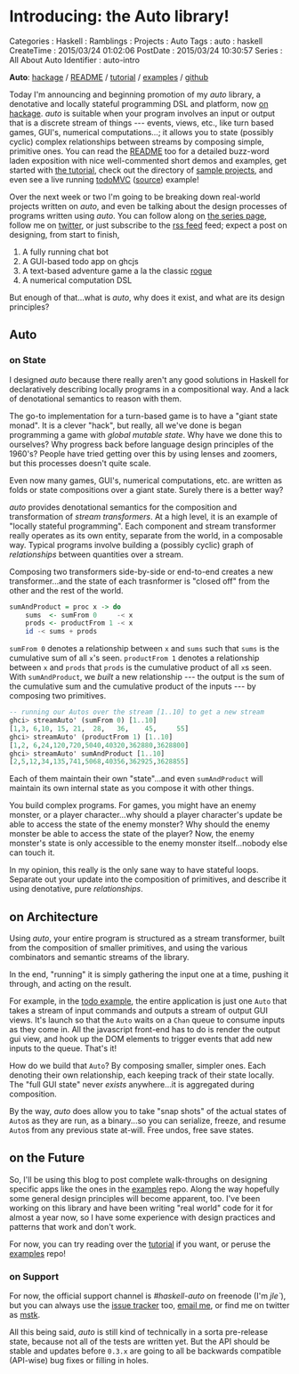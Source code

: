 Introducing: the Auto library!
==============================

Categories
:   Haskell
:   Ramblings
:   Projects
:   Auto
Tags
:   auto
:   haskell
CreateTime
:   2015/03/24 01:02:06
PostDate
:   2015/03/24 10:30:57
Series
:   All About Auto
Identifier
:   auto-intro

**Auto**: [hackage][auto] / [README][] / [tutorial][] /
[examples][auto-examples] / [github][autogh]

Today I'm announcing and beginning promotion of my *auto* library, a
denotative and locally stateful programming DSL and platform, now [on
hackage][auto].  *auto* is suitable when your program involves an input or
output that is a discrete stream of things --- events, views, etc., like turn
based games, GUI's, numerical computations...; it allows you to state
(possibly cyclic) complex relationships between streams by composing simple,
primitive ones.  You can read the [README] too for a detailed buzz-word laden
exposition with nice well-commented short demos and examples, get started with
[the tutorial][tutorial], check out the directory of [sample
projects][auto-examples], and even see a live running [todoMVC][]
([source][todosrc]) example!

[auto]: http://hackage.haskell.org/package/auto
[README]: https://github.com/mstksg/auto/blob/master/README.md
[tutorial]: https://github.com/mstksg/auto/blob/master/tutorial/tutorial.md
[auto-examples]: https://github.com/mstksg/auto-examples
[todoMVC]: http://mstksg.github.io/auto-examples/todo/
[todosrc]: https://github.com/mstksg/auto-examples/blob/master/src/Todo.hs
[autogh]: https://github.com/mstksg/auto

Over the next week or two I'm going to be breaking down real-world projects
written on *auto*, and even be talking about the design processes of programs
written using *auto*.  You can follow along on [the series page][series],
follow me on [twitter][], or just subscribe to the [rss feed][rss] feed;
expect a post on designing, from start to finish,

1.  A fully running chat bot
2.  A GUI-based todo app on ghcjs
3.  A text-based adventure game a la the classic [rogue][]
4.  A numerical computation DSL

[series]: http://blog.jle.im/entries/series/+all-about-auto
[rss]: http://blog.jle.im/rss
[rogue]: http://en.wikipedia.org/wiki/Rogue_%28video_game%29
[twitter]: https://twitter.com/mstk "Twitter"

But enough of that...what is *auto*, why does it exist, and what are its design
principles?

Auto
----

### on State

I designed *auto* because there really aren't any good solutions in Haskell
for declaratively describing locally programs in a compositional way.  And a
lack of denotational semantics to reason with them.

The go-to implementation for a turn-based game is to have a "giant state
monad".  It is a clever "hack", but really, all we've done is began
programming a game with *global mutable state*.  Why have we done this to
ourselves?  Why progress back before language design principles of the 1960's?
People have tried getting over this by using lenses and zoomers, but this
processes doesn't quite scale.

Even now many games, GUI's, numerical computations, etc. are written as
folds or state compositions over a giant state.  Surely there is a better way?

*auto* provides denotational semantics for the composition and transformation
of *stream transformers*.  At a high level, it is an example of "locally
stateful programming".  Each component and stream transformer really operates
as its own entity, separate from the world, in a composable way.  Typical
programs involve building a (possibly cyclic) graph of *relationships* between
quantities over a stream.

Composing two transformers side-by-side or end-to-end creates a new
transformer...and the state of each trasnformer is "closed off" from the other
and the rest of the world.

~~~haskell
sumAndProduct = proc x -> do
    sums  <- sumFrom 0     -< x
    prods <- productFrom 1 -< x
    id -< sums + prods
~~~

`sumFrom 0` denotes a relationship between `x` and `sums` such that `sums` is
the cumulative sum of all `x`'s seen.  `productFrom 1` denotes a relationship
between `x` and `prods` that `prods` is the cumulative product of all `x`s
seen.  With `sumAndProduct`, we *built* a new relationship --- the output is
the sum of the cumulative sum and the cumulative product of the inputs --- by
composing two primitives.

~~~haskell
-- running our Autos over the stream [1..10] to get a new stream
ghci> streamAuto' (sumFrom 0) [1..10]
[1,3, 6,10, 15, 21,  28,   36,    45,     55]
ghci> streamAuto' (productFrom 1) [1..10]
[1,2, 6,24,120,720,5040,40320,362880,3628800]
ghci> streamAuto' sumAndProduct [1..10]
[2,5,12,34,135,741,5068,40356,362925,3628855]
~~~

Each of them maintain their own "state"...and even
`sumAndProduct` will maintain its own internal state as you compose it with
other things.

You build complex programs.  For games, you might have an enemy monster, or a
player character...why should a player character's update be able to access
the state of the enemy monster?  Why should the enemy monster be able to
access the state of the player?  Now, the enemy monster's state is only
accessible to the enemy monster itself...nobody else can touch it.

In my opinion, this really is the only sane way to have stateful loops.
Separate out your update into the composition of primitives, and describe it
using denotative, pure *relationships*.

on Architecture
---------------

Using *auto*, your entire program is structured as a stream transformer, built
from the composition of smaller primitives, and using the various combinators
and semantic streams of the library.

In the end, "running" it is simply gathering the input one at a time, pushing
it through, and acting on the result.

For example, in the [todo example][todoMVC], the entire application is just
one `Auto` that takes a stream of input commands and outputs a stream of
output GUI views.  It's launch so that the `Auto` waits on a `Chan` queue to
consume inputs as they come in.  All the javascript front-end has to do is
render the output gui view, and hook up the DOM elements to trigger events
that add new inputs to the queue.  That's it!

How do we build that `Auto`?  By composing smaller, simpler ones.  Each
denoting their own relationship, each keeping track of their state locally.
The "full GUI state" never *exists* anywhere...it is aggregated during
composition.

By the way, *auto* does allow you to take "snap shots" of the actual states of
`Auto`s as they are run, as a binary...so you can serialize, freeze, and
resume `Auto`s from any previous state at-will.  Free undos, free save states.

on the Future
-------------

So, I'll be using this blog to post complete walk-throughs on designing
specific apps like the ones in the [examples][auto-examples] repo.  Along the
way hopefully some general design principles will become apparent, too.  I've
been working on this library and have been writing "real world" code for it
for almost a year now, so I have some experience with design practices and
patterns that work and don't work.

For now, you can try reading over the [tutorial][] if you want, or peruse the
[examples][auto-examples] repo!

### on Support

For now, the official support channel is *#haskell-auto* on freenode (I'm
*jle`*), but you can always use the [issue tracker][tracker] too, [email
me](mailto:justin@jle.im), or find me on twitter as [mstk][twitter].

[tracker]: https://github.com/mstksg/issues

All this being said, *auto* is still kind of technically in a sorta
pre-release state, because not all of the tests are written yet.  But the API
should be stable and updates before `0.3.x` are going to all be backwards
compatible (API-wise) bug fixes or filling in holes.
